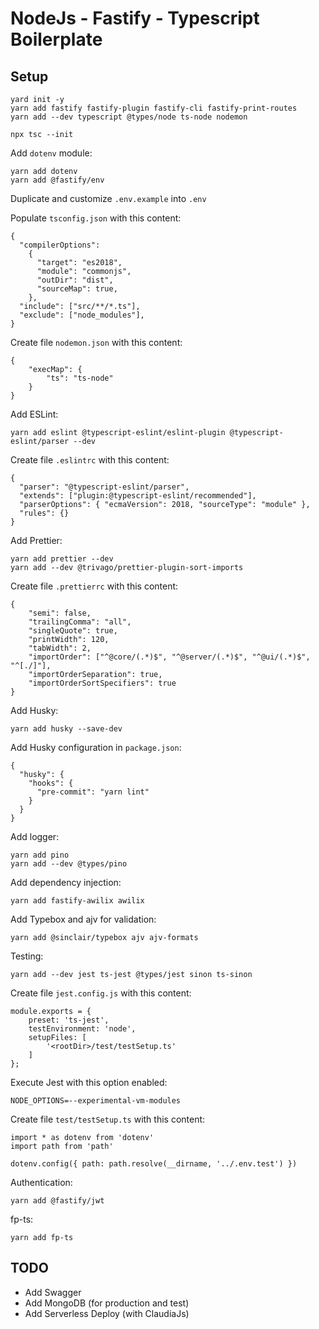 # NodeJs - Fastify - Typescript Boilerplate

## Setup

```
yard init -y
yarn add fastify fastify-plugin fastify-cli fastify-print-routes
yarn add --dev typescript @types/node ts-node nodemon

npx tsc --init
```

Add `dotenv` module:

```
yarn add dotenv
yarn add @fastify/env
```

Duplicate and customize `.env.example` into `.env`

Populate `tsconfig.json` with this content:

```
{
  "compilerOptions":
    {
      "target": "es2018",
      "module": "commonjs",
      "outDir": "dist",
      "sourceMap": true,
    },
  "include": ["src/**/*.ts"],
  "exclude": ["node_modules"],
}
```

Create file `nodemon.json` with this content:

```
{
    "execMap": {
        "ts": "ts-node"
    }
}
```

Add ESLint:

```
yarn add eslint @typescript-eslint/eslint-plugin @typescript-eslint/parser --dev
```

Create file `.eslintrc` with this content:

```
{
  "parser": "@typescript-eslint/parser",
  "extends": ["plugin:@typescript-eslint/recommended"],
  "parserOptions": { "ecmaVersion": 2018, "sourceType": "module" },
  "rules": {}
}
```

Add Prettier:

```
yarn add prettier --dev
yarn add --dev @trivago/prettier-plugin-sort-imports
```

Create file `.prettierrc` with this content:

```
{
    "semi": false,
    "trailingComma": "all",
    "singleQuote": true,
    "printWidth": 120,
    "tabWidth": 2,
    "importOrder": ["^@core/(.*)$", "^@server/(.*)$", "^@ui/(.*)$", "^[./]"],
    "importOrderSeparation": true,
    "importOrderSortSpecifiers": true
}
```

Add Husky:

```
yarn add husky --save-dev
```

Add Husky configuration in `package.json`:

```
{
  "husky": {
    "hooks": {
      "pre-commit": "yarn lint"
    }
  }
}
```

Add logger:

```
yarn add pino
yarn add --dev @types/pino
```

Add dependency injection:

```
yarn add fastify-awilix awilix
```

Add Typebox and ajv for validation:

```
yarn add @sinclair/typebox ajv ajv-formats
```

Testing:

```
yarn add --dev jest ts-jest @types/jest sinon ts-sinon
```

Create file `jest.config.js` with this content:

```
module.exports = {
    preset: 'ts-jest',
    testEnvironment: 'node',
    setupFiles: [
        '<rootDir>/test/testSetup.ts'
    ]
};
```

Execute Jest with this option enabled:

```
NODE_OPTIONS=--experimental-vm-modules
```

Create file `test/testSetup.ts` with this content:

```
import * as dotenv from 'dotenv'
import path from 'path'

dotenv.config({ path: path.resolve(__dirname, '../.env.test') })
```

Authentication:

```
yarn add @fastify/jwt
```

fp-ts:

```
yarn add fp-ts
```

## TODO

-   Add Swagger
-   Add MongoDB (for production and test)
-   Add Serverless Deploy (with ClaudiaJs)
